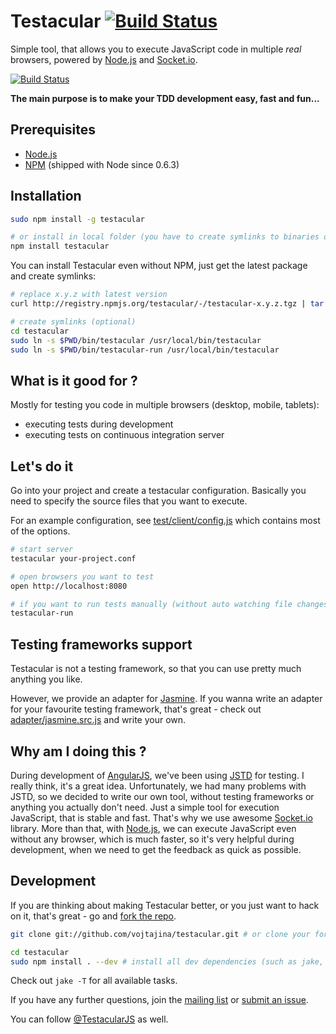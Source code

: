 # Testacular [![Build Status](https://secure.travis-ci.org/vojtajina/testacular.png?branch=master)](http://travis-ci.org/vojtajina/testacular)

Simple tool, that allows you to execute JavaScript code in multiple _real_ browsers, powered by [Node.js] and [Socket.io].

[![Build Status](https://github.com/vojtajina/testacular/raw/master/screencast_858.png)](http://www.youtube.com/watch?v=MVw8N3hTfCI)

**The main purpose is to make your TDD development easy, fast and fun...**

## Prerequisites

- [Node.js]
- [NPM] (shipped with Node since 0.6.3)


## Installation

````bash
sudo npm install -g testacular

# or install in local folder (you have to create symlinks to binaries on your own)
npm install testacular
````

You can install Testacular even without NPM, just get the latest package and create symlinks:

````bash
# replace x.y.z with latest version
curl http://registry.npmjs.org/testacular/-/testacular-x.y.z.tgz | tar -xv && mv package testacular

# create symlinks (optional)
cd testacular
sudo ln -s $PWD/bin/testacular /usr/local/bin/testacular
sudo ln -s $PWD/bin/testacular-run /usr/local/bin/testacular
````

## What is it good for ?

Mostly for testing you code in multiple browsers (desktop, mobile, tablets):

- executing tests during development
- executing tests on continuous integration server


## Let's do it

Go into your project and create a testacular configuration. Basically you need to specify the source files that you want to execute.

For an example configuration, see [test/client/config.js](https://github.com/vojtajina/testacular/blob/master/test/client/config.js) which contains most of the options.

````bash
# start server
testacular your-project.conf

# open browsers you want to test
open http://localhost:8080

# if you want to run tests manually (without auto watching file changes), you can:
testacular-run
````

## Testing frameworks support

Testacular is not a testing framework, so that you can use pretty much anything you like.

However, we provide an adapter for [Jasmine].
If you wanna write an adapter for your favourite testing framework, that's great - check out [adapter/jasmine.src.js](https://github.com/vojtajina/testacular/blob/master/adapter/jasmine.src.js) and write your own.


## Why am I doing this ?

During development of [AngularJS], we've been using [JSTD] for testing. I really think, it's a great idea. Unfortunately, we had many problems with JSTD, so we decided to write our own tool, without testing frameworks or anything you actually don't need. Just a simple tool for execution JavaScript, that is stable and fast. That's why we use awesome [Socket.io] library. More than that, with [Node.js], we can execute JavaScript even without any browser, which is much faster, so it's very helpful during development, when we need to get the feedback as quick as possible.


## Development

If you are thinking about making Testacular better, or you just want to hack on it, that's great - go and [fork the repo].

````bash
git clone git://github.com/vojtajina/testacular.git # or clone your fork

cd testacular
sudo npm install . --dev # install all dev dependencies (such as jake, jasmine-node, etc...)
````

Check out `jake -T` for all available tasks.

If you have any further questions, join the [mailing list](https://groups.google.com/forum/#!forum/testacular) or [submit an issue](https://github.com/vojtajina/testacular/issues/new).

You can follow [@TestacularJS](http://twitter.com/TestacularJS) as well.

<!--
- anything on console will leak whole iframe window
- it clears console before run (but works only in FF), Chrome/Safari does not allow, so do this:
console.clear = clear;
-->

[AngularJS]: http://angularjs.org/
[JSTD]: http://code.google.com/p/js-test-driver/
[Socket.io]: http://socket.io/
[Node.js]: http://nodejs.org/
[NPM]: http://npmjs.org/
[Jake]: https://github.com/mde/jake
[Jasmine]: http://pivotal.github.com/jasmine/
[fork the repo]: https://github.com/vojtajina/testacular/fork_select
